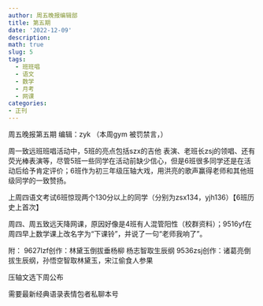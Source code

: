 ```yaml
---
author: 周五晚报编辑部
title: 第五期
date: '2022-12-09'
description: 
math: true
slug: 5
tags:
  - 班班唱
  - 语文
  - 数学
  - 月考
  - 网课
categories:
- 正刊
---
```

周五晚报第五期 编辑：zyk
（本周gym 被罚禁言，）

周一致远班班唱活动中，5班的亮点包括szx的吉他 表演、老班长zsj的领唱、还有荧光棒表演等，尽管5班一些同学在活动前缺少信心，但是6班很多同学还是在活动后给予肯定评价；6班作为初三年级压轴大戏，用洪亮的歌声赢得老师和其他班级同学的一致赞扬。

上周四语文考试6班惊现两个130分以上的同学（分别为zsx134，yjh136）【6班历史上首次】

周四、周五致远天降网课，原因好像是4班有人混管阳性（校群资料）；9516yf在周四早上数学课上改名字为“下课铃”，并说了一句“老师我响了”。

附：
9627lzf创作：林黛玉倒拔垂杨柳 杨志智取生辰纲
9536zsj创作：诸葛亮倒拔生辰纲，孙悟空智取林黛玉，宋江偷食人参果

压轴文选下周公布

需要最新经典语录表情包者私聊本号